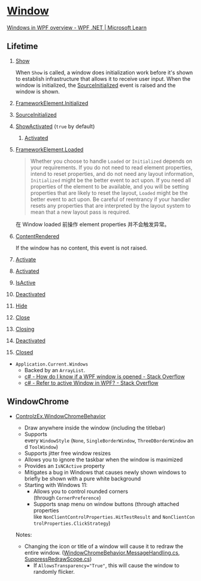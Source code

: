 # [Window](https://learn.microsoft.com/en-us/dotnet/api/system.windows.window)
[Windows in WPF overview - WPF .NET | Microsoft Learn](https://learn.microsoft.com/en-us/dotnet/desktop/wpf/windows/)

## Lifetime
1. [Show](https://learn.microsoft.com/en-us/dotnet/api/system.windows.window.show)

   When `Show` is called, a window does initialization work before it's shown to establish infrastructure that allows it to receive user input. When the window is initialized, the [SourceInitialized](https://learn.microsoft.com/en-us/dotnet/api/system.windows.window.sourceinitialized#system-windows-window-sourceinitialized) event is raised and the window is shown.
2. [FrameworkElement.Initialized](https://learn.microsoft.com/en-us/dotnet/api/system.windows.frameworkelement.initialized)
3. [SourceInitialized](https://learn.microsoft.com/en-us/dotnet/api/system.windows.window.sourceinitialized#system-windows-window-sourceinitialized)
4. [ShowActivated](https://learn.microsoft.com/en-us/dotnet/api/system.windows.window.showactivated) (`true` by default)
   1. [Activated](https://learn.microsoft.com/en-us/dotnet/api/system.windows.window.activated#system-windows-window-activated)
5. [FrameworkElement.Loaded](https://learn.microsoft.com/en-us/dotnet/api/system.windows.frameworkelement.loaded)

   > Whether you choose to handle `Loaded` or `Initialized` depends on your requirements. If you do not need to read element properties, intend to reset properties, and do not need any layout information, `Initialized` might be the better event to act upon. If you need all properties of the element to be available, and you will be setting properties that are likely to reset the layout, `Loaded` might be the better event to act upon. Be careful of reentrancy if your handler resets any properties that are interpreted by the layout system to mean that a new layout pass is required.

   在 Window loaded 前操作 element properties 并不会触发异常。
6. [ContentRendered](https://learn.microsoft.com/en-us/dotnet/api/system.windows.window.contentrendered)

   If the window has no content, this event is not raised.
7. [Activate](https://learn.microsoft.com/en-us/dotnet/api/system.windows.window.activate)
8. [Activated](https://learn.microsoft.com/en-us/dotnet/api/system.windows.window.activated#system-windows-window-activated)
9.  [IsActive](https://learn.microsoft.com/en-us/dotnet/api/system.windows.window.isactive)
10. [Deactivated](https://learn.microsoft.com/en-us/dotnet/api/system.windows.window.deactivated#system-windows-window-deactivated)
11. [Hide](https://learn.microsoft.com/en-us/dotnet/api/system.windows.window.hide)
12. [Close](https://learn.microsoft.com/en-us/dotnet/api/system.windows.window.close)
13. [Closing](https://learn.microsoft.com/en-us/dotnet/api/system.windows.window.closing#system-windows-window-closing)
14. [Deactivated](https://learn.microsoft.com/en-us/dotnet/api/system.windows.window.deactivated#system-windows-window-deactivated)
15. [Closed](https://learn.microsoft.com/en-us/dotnet/api/system.windows.window.closed#system-windows-window-closed)

- `Application.Current.Windows`
  - Backed by an `ArrayList`.
  - [c# - How do I know if a WPF window is opened - Stack Overflow](https://stackoverflow.com/questions/16202101/how-do-i-know-if-a-wpf-window-is-opened)
  - [c# - Refer to active Window in WPF? - Stack Overflow](https://stackoverflow.com/questions/2038879/refer-to-active-window-in-wpf)

## WindowChrome
- [ControlzEx.WindowChromeBehavior](https://github.com/ControlzEx/ControlzEx#windowchromebehavior)
  - Draw anywhere inside the window (including the titlebar)
  - Supports every `WindowStyle` (`None`, `SingleBorderWindow`, `ThreeDBorderWindow` and `ToolWindow`)
  - Supports jitter free window resizes
  - Allows you to ignore the taskbar when the window is maximized
  - Provides an `IsNCActive` property
  - Mitigates a bug in Windows that causes newly shown windows to briefly be shown with a pure white background
  - Starting with Windows 11:
    - Allows you to control rounded corners (through `CornerPreference`)
    - Supports snap menu on window buttons (through attached properties like `NonClientControlProperties.HitTestResult` and `NonClientControlProperties.ClickStrategy`)

  Notes:
  - Changing the icon or title of a window will cause it to redraw the entire window. ([WindowChromeBehavior.MessageHandling.cs](https://github.com/ControlzEx/ControlzEx/blob/8ea2b94753b39b07310edc847fb825929bf25b81/src/ControlzEx/Behaviors/WindowChrome/WindowChromeBehavior.MessageHandling.cs#L212-L220), [SuppressRedrawScope.cs](https://github.com/ControlzEx/ControlzEx/blob/8ea2b94753b39b07310edc847fb825929bf25b81/src/ControlzEx/Behaviors/WindowChrome/WindowChromeBehavior.SuppressRedrawScope.cs#L37))
    - If `AllowsTransparency="True"`, this will cause the window to randomly flicker.